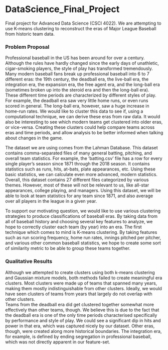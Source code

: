 # DataScience_Final_Project
Final project for Advanced Data Science (CSCI 4022). We are attempting to use K-means clustering to reconstruct the eras of Major League Baseball from historic team data.

### Problem Proposal
  Professional baseball in the US has been around for over a century. Although the rules have hardly changed since the early days of unathletic, cigar-smoking players, the style of play has transformed tremendously. Many modern baseball fans break up professional baseball into 6 to 7 different eras: the 19th century, the deadball era, the live-ball era, the integration era, the expansion era, the free agent era, and the long-ball era (sometimes broken up into the steroid era and then the long-ball era). These different time periods are characterized by different styles of play. For example, the deadball era saw very little home runs, or even runs scored in general. The long-ball era, however, saw a huge increase in home-run rates. We would like to cluster this data to see if, using a computational technique, we can derive these eras from raw data. It would also be interesting to see which modern teams get clustered into older eras, or vice-versa. Creating these clusters could help compare teams across eras and time periods, and allow analysis to be better informed when talking about changes in the game.

  The dataset we are using comes from the Lahman Database. This dataset contains comma-separated files of many general batting, pitching, and overall team statistics. For example, the ‘batting.csv’ file has a row for every single player’s season since 1871 through the 2018 season. It contains statistics such as runs, hits, at-bats, plate appearances, etc. Using these basic statistics, we can calculate even more advanced, modern statistics. Overall, this dataset contains 27 different files categorized by various themes. However, most of these will not be relevant to us, like all-star appearances, college playing, and managers. Using this dataset, we will be able to look at team statistics for any team since 1871, and also average over all players in the league in a given year.
  
  To support our motivating question, we would like to use various clustering strategies to produce classifications of baseball eras. By taking data from all of baseball history and choosing several key features to analyze, we hope to correctly cluster each team (by year) into an era. The first technique which comes to mind is K-means clustering. By taking features such as run scoring frequency, home run rates, innings pitched per pitcher, and various other common baseball statistics, we hope to create some sort of similarity metric to be able to group these teams together.
  
### Qualitative Results  
  Although we attempted to create clusters using both k-means clustering and Gaussian mixture models, both methods failed to create meaningful era clusters. Most clusters were made up of teams that spanned many years, making them mostly indistinguishable from other clusters. Ideally, we would have seen clusters of teams from years that largely do not overlap with other clusters.  
  Teams from the deadball era did get clustered together somewhat more effectively than other teams, though. We believe this is due to the fact that the deadball era is one of the only time periods characterised specifically by performance and style of play. We could see a significant dip in hits and power in that era, which was captured nicely by our dataset. Other eras, though, were created along more historical boundaries. The integration era, for example, is defined by ending segregation in professional baseball, which was not directly apparent in our feature-set. 
